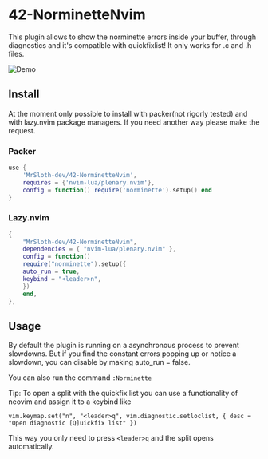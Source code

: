 # 42-NorminetteNvim
This plugin allows to show the norminette errors inside your buffer, through diagnostics and it's compatible with quickfixlist!
It only works for .c and .h files.

![Demo](https://github.com/MrSloth-dev/42-NorminetteNvim/blob/main/Showcase/Showcase.gif?raw=true)
<br>
## Install

At the moment only possible to install with packer(not rigorly tested) and with lazy.nvim package managers. If you need another way please make the request.

### Packer

```lua
use {
    'MrSloth-dev/42-NorminetteNvim',
    requires = {'nvim-lua/plenary.nvim'},
    config = function() require('norminette').setup() end
}
```
### Lazy.nvim

```lua
{
	"MrSloth-dev/42-NorminetteNvim",
	dependencies = { "nvim-lua/plenary.nvim" },
	config = function()
	require("norminette").setup({
	auto_run = true,
	keybind = "<leader>n",
	})
	end,
},
```

## Usage

By default the plugin is running on a asynchronous process to prevent slowdowns. But if you find the constant errors popping up or notice a slowdown, you can disable by making auto_run = false.

You can also run the command `:Norminette`

Tip: To open a split with the quickfix list you can use a functionality of neovim and assign it to a keybind like
```
vim.keymap.set("n", "<leader>q", vim.diagnostic.setloclist, { desc = "Open diagnostic [Q]uickfix list" })
```
This way you only need to press `<leader>q` and the split opens automatically.
